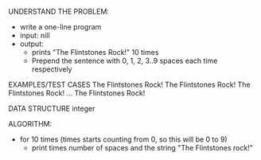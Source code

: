 UNDERSTAND THE PROBLEM:
- write a one-line program
- input: nill
- output:
  - prints "The Flintstones Rock!" 10 times
  - Prepend the sentence with 0, 1, 2, 3..9 spaces each time respectively

EXAMPLES/TEST CASES
The Flintstones Rock!
 The Flintstones Rock!
  The Flintstones Rock!
...
         The Flintstones Rock!

DATA STRUCTURE
integer

ALGORITHM:
- for 10 times (times starts counting from 0, so this will be 0 to 9)
  - print times number of spaces and the string "The Flintstones rock!"
